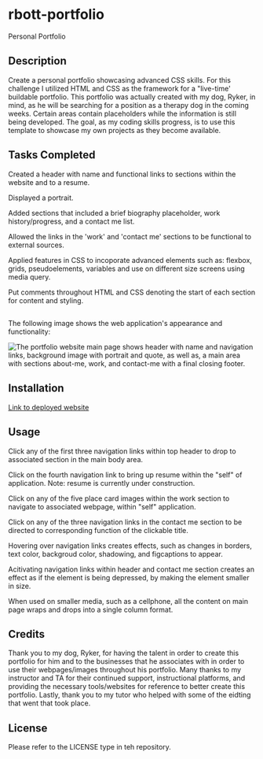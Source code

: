 # rbott-portfolio
Personal Portfolio

## Description
Create a personal portfolio showcasing advanced CSS skills. For this challenge I utilized HTML and CSS as the framework for a "live-time' buildable portfolio. This portfolio was actually created with my dog, Ryker, in mind, as he will be searching for a position as a therapy dog in the coming weeks. Certain areas contain placeholders while the information is still being developed. The goal, as my coding skills progress, is to use this template to showcase my own projects as they become available.

## Tasks Completed
Created a header with name and functional links to sections within the website and to a resume.

Displayed a portrait.

Added sections that included a brief biography placeholder, work history/progress, and a contact me list.

Allowed the links in the 'work' and 'contact me' sections to be functional to external sources.

Applied features in CSS to incoporate advanced elements such as: flexbox, grids, pseudoelements, variables and use on different size screens using media query.

Put comments throughout HTML and CSS denoting the start of each section for content and styling.

##
The following image shows the web application's appearance and functionality:

![The portfolio website main page shows header with name and navigation links, background image with portrait and quote, as well as, a main area with sections about-me, work, and contact-me with a final closing footer.](./assets/images/ScreenShot-rbportfolio.png)
##

## Installation

[Link to deployed website](https://nicosbott.github.io/rbott-portfolio/)

## Usage
Click any of the first three navigation links within top header to drop to associated section in the main body area.

Click on the fourth navigation link to bring up resume within the "self" of application. Note: resume is currently under construction.

Click on any of the five place card images within the work section to navigate to associated webpage, within "self" application.

Click on any of the three navigation links in the contact me section to be directed to corresponding function of the clickable title.

Hovering over navigation links creates effects, such as changes in borders, text color, backgroud color, shadowing, and figcaptions to appear.

Acitivating navigation links within header and contact me section creates an effect as if the element is being depressed, by making the element smaller in size. 

When used on smaller media, such as a cellphone, all the content on main page wraps and drops into a single column format. 

## Credits

Thank you to my dog, Ryker, for having the talent in order to create this portfolio for him and to the businesses that he associates with in order to use their webpages/images throughout his portfolio. Many thanks to my instructor and TA for their continued support, instructional platforms, and providing the necessary tools/websites for reference to better create this portfolio. Lastly, thank you to my tutor who helped with some of the eidting that went that took place.

## License
Please refer to the LICENSE type in teh repository.



